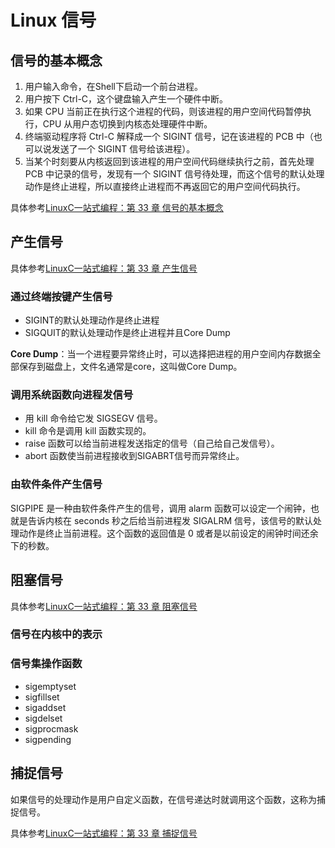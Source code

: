 # Linux 信号

## 信号的基本概念

1. 用户输入命令，在Shell下启动一个前台进程。
2. 用户按下 Ctrl-C，这个键盘输入产生一个硬件中断。
3. 如果 CPU 当前正在执行这个进程的代码，则该进程的用户空间代码暂停执行，CPU 从用户态切换到内核态处理硬件中断。
4. 终端驱动程序将 Ctrl-C 解释成一个 SIGINT 信号，记在该进程的 PCB 中（也可以说发送了一个 SIGINT 信号给该进程）。
5. 当某个时刻要从内核返回到该进程的用户空间代码继续执行之前，首先处理 PCB 中记录的信号，发现有一个 SIGINT 信号待处理，而这个信号的默认处理动作是终止进程，所以直接终止进程而不再返回它的用户空间代码执行。

具体参考[LinuxC一站式编程：第 33 章 信号的基本概念](https://akaedu.github.io/book/ch33s01.html)

## 产生信号

具体参考[LinuxC一站式编程：第 33 章 产生信号](https://akaedu.github.io/book/ch33s02.html)

### 通过终端按键产生信号

- SIGINT的默认处理动作是终止进程
- SIGQUIT的默认处理动作是终止进程并且Core Dump

**Core Dump**：当一个进程要异常终止时，可以选择把进程的用户空间内存数据全部保存到磁盘上，文件名通常是core，这叫做Core Dump。

### 调用系统函数向进程发信号

- 用 kill 命令给它发 SIGSEGV 信号。
- kill 命令是调用 kill 函数实现的。
- raise 函数可以给当前进程发送指定的信号（自己给自己发信号）。
- abort 函数使当前进程接收到SIGABRT信号而异常终止。

### 由软件条件产生信号

SIGPIPE 是一种由软件条件产生的信号，调用 alarm 函数可以设定一个闹钟，也就是告诉内核在 seconds 秒之后给当前进程发 SIGALRM 信号，该信号的默认处理动作是终止当前进程。这个函数的返回值是 0 或者是以前设定的闹钟时间还余下的秒数。

## 阻塞信号

具体参考[LinuxC一站式编程：第 33 章 阻塞信号](https://akaedu.github.io/book/ch33s03.html)

### 信号在内核中的表示

### 信号集操作函数

- sigemptyset
- sigfillset
- sigaddset
- sigdelset
- sigprocmask
- sigpending

## 捕捉信号

如果信号的处理动作是用户自定义函数，在信号递达时就调用这个函数，这称为捕捉信号。

具体参考[LinuxC一站式编程：第 33 章 捕捉信号](https://akaedu.github.io/book/ch33s04.html)